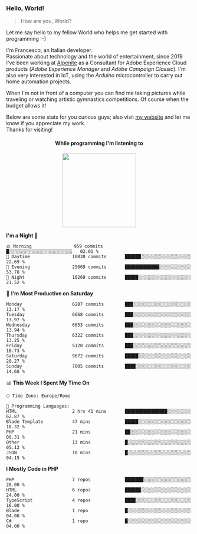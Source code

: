 ### Hello, World!

> How are you, World?

Let me say hello to my fellow World who helps me get started with programming :-)

I'm Francesco, an Italian developer.  
Passionate about technology and the world of entertainment, since 2019 I've been working at [Alpenite](https://www.alpenite.com) as a Consultant for Adobe Experience Cloud products (*Adobe Experience Manager* and *Adobe Campaign Classic*). I'm also very interested in IoT, using the *Arduino* microcontroller to carry out home automation projects.

When I'm not in front of a computer you can find me taking pictures while traveling or watching artistic gymnastics competitions. Of course when the budget allows it!

Below are some stats for you curious guys; also visit [my website](https://www.francescorega.eu) and let me know if you appreciate my work.  
Thanks for visiting!

<div align="center">
  <h4>While programming I'm listening to</h4>
  <a href="https://apps.francescorega.eu/now-playing/11147232609" target="_blank"><img src="https://apps.francescorega.eu/now-playing/11147232609" width="200"></a>
</div>

<!--START_SECTION:waka-->
**I'm a Night 🦉** 

```text
🌞 Morning                959 commits         █░░░░░░░░░░░░░░░░░░░░░░░░   02.01 % 
🌆 Daytime                10830 commits       ██████░░░░░░░░░░░░░░░░░░░   22.69 % 
🌃 Evening                25669 commits       █████████████░░░░░░░░░░░░   53.78 % 
🌙 Night                  10269 commits       █████░░░░░░░░░░░░░░░░░░░░   21.52 % 
```
📅 **I'm Most Productive on Saturday** 

```text
Monday                   6287 commits        ███░░░░░░░░░░░░░░░░░░░░░░   13.17 % 
Tuesday                  6668 commits        ███░░░░░░░░░░░░░░░░░░░░░░   13.97 % 
Wednesday                6653 commits        ███░░░░░░░░░░░░░░░░░░░░░░   13.94 % 
Thursday                 6322 commits        ███░░░░░░░░░░░░░░░░░░░░░░   13.25 % 
Friday                   5120 commits        ███░░░░░░░░░░░░░░░░░░░░░░   10.73 % 
Saturday                 9672 commits        █████░░░░░░░░░░░░░░░░░░░░   20.27 % 
Sunday                   7005 commits        ████░░░░░░░░░░░░░░░░░░░░░   14.68 % 
```


📊 **This Week I Spent My Time On** 

```text
🕑︎ Time Zone: Europe/Rome

💬 Programming Languages: 
HTML                     2 hrs 41 mins       ████████████████░░░░░░░░░   62.87 % 
Blade Template           47 mins             █████░░░░░░░░░░░░░░░░░░░░   18.32 % 
PHP                      21 mins             ██░░░░░░░░░░░░░░░░░░░░░░░   08.31 % 
Other                    13 mins             █░░░░░░░░░░░░░░░░░░░░░░░░   05.12 % 
JSON                     10 mins             █░░░░░░░░░░░░░░░░░░░░░░░░   04.15 % 
```

**I Mostly Code in PHP** 

```text
PHP                      7 repos             ███████░░░░░░░░░░░░░░░░░░   28.00 % 
HTML                     6 repos             ██████░░░░░░░░░░░░░░░░░░░   24.00 % 
TypeScript               4 repos             ████░░░░░░░░░░░░░░░░░░░░░   16.00 % 
Blade                    1 repo              █░░░░░░░░░░░░░░░░░░░░░░░░   04.00 % 
C#                       1 repo              █░░░░░░░░░░░░░░░░░░░░░░░░   04.00 % 
```




<!--END_SECTION:waka-->
